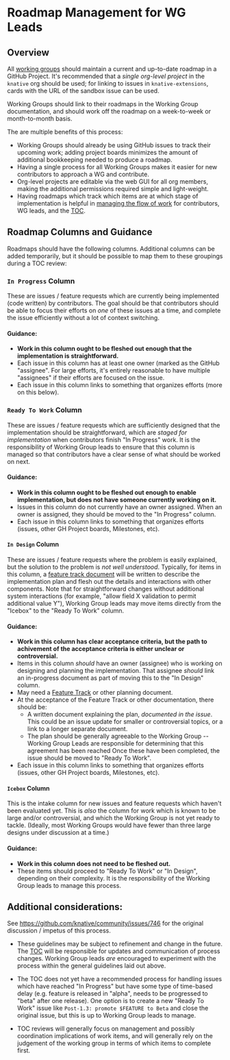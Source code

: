 # Roadmap Management for WG Leads

## Overview

All [working groups](../working-groups/WORKING-GROUPS.md) should maintain a current and up-to-date roadmap in a GitHub Project. It's recommended that a _single org-level project_ in the `knative` org should be used; for linking to issues in `knative-extensions`, cards with the URL of the sandbox issue can be used.

Working Groups should link to their roadmaps in the Working Group documentation, and should work off the roadmap on a week-to-week or month-to-month basis.

The are multiple benefits of this process:

* Working Groups should already be using GitHub issues to track their upcoming work; adding project boards minimizes the amount of additional bookkeeping needed to produce a roadmap.
* Having a single process for all Working Groups makes it easier for new contributors to approach a WG and contribute.
* Org-level projects are editable via the web GUI for all org members, making the additional permissions required simple and light-weight.
* Having roadmaps which track which items are at which stage of implementation is helpful in [managing the flow of work](https://en.wikipedia.org/wiki/Kanban) for contributors, WG leads, and the [TOC](../TECHNICAL-OVERSIGHT-COMMITTE.md).

## Roadmap Columns and Guidance

Roadmaps should have the following columns. Additional columns can be added temporarily, but it should be possible to map them to these groupings during a TOC review:

### `In Progress` Column
These are issues / feature requests which are currently being implemented (code written) by contributors. The goal should be that contributors should be able to focus their efforts on _one_ of these issues at a time, and complete the issue efficiently without a lot of context switching.

#### Guidance:
- **Work in this column ought to be fleshed out enough that the implementation is straightforward.**
- Each issue in this column has at least one owner (marked as the GitHub "assignee". For large efforts, it's entirely reasonable to have multiple "assignees" if their efforts are focused on the issue.
- Each issue in this column links to something that organizes efforts (more on this below).

### `Ready To Work` Column
These are issues / feature requests which are sufficiently designed that the implementation should be straightforward, which are _staged for implementation_ when contributors finish "In Progress" work. It is the responsibility of Working Group leads to ensure that this column is managed so that contributors have a clear sense of what should be worked on next.

#### Guidance:
- **Work in this column ought to be fleshed out enough to enable implementation, but does not have someone currently working on it.**
- Issues in this column do not currently have an owner assigned. When an owner is assigned, they should be moved to the "In Progress" column.
- Each issue in this column links to something that organizes efforts (issues, other GH Project boards, Milestones, etc).


#### `In Design` Column
These are issues / feature requests where the problem is easily explained, but the solution to the problem is *not well understood*. Typically, for items in this column, a [feature track document](FEATURE-TRACKS.md) will be written to describe the implementation plan and flesh out the details and interactions with other components. Note that for straightforward changes without additional system interactions (for example, "allow field X validation to permit additional value Y"), Working Group leads may move items directly from the "Icebox" to the "Ready To Work" column.

#### Guidance:
- **Work in this column has clear acceptance criteria, but the path to achivement of the acceptance criteria is either unclear or controversial.**
- Items in this column _should_ have an owner (assignee) who is working on designing and planning the implementation. That assignee _should_ link an in-progress document as part of moving this to the "In Design" column.
- May need a [Feature Track](FEATURE-TRACKS.md) or other planning document.
- At the acceptance of the Feature Track or other documentation, there should be:
  * A written document explaining the plan, _documented in the issue_. This could be an issue update for smaller or controversial topics, or a link to a longer separate document.
  * The plan should be generally agreeable to the Working Group -- Working Group Leads are responsible for determining that this agreement has been reached
  Once these have been completed, the issue should be moved to "Ready To Work".
- Each issue in this column links to something that organizes efforts (issues, other GH Project boards, Milestones, etc).

#### `Icebox` Column
This is the intake column for new issues and feature requests which haven't been evaluated yet. This is _also_ the column for work which is known to be large and/or controversial, and which the Working Group is not yet ready to tackle. (Ideally, most Working Groups would have fewer than three large designs under discussion at a time.)

#### Guidance:
- **Work in this column does not need to be fleshed out.**
- These items should proceed to "Ready To Work" or "In Design", depending on their complexity. It is the responsibility of the Working Group leads to manage this process.

## Additional considerations:

See https://github.com/knative/community/issues/746 for the original discussion / impetus of this process.

* These guidelines may be subject to refinement and change in the future. The [TOC](../TECH-OVERSIGHT-COMMITTEE.md) will be responsible for updates and communication of process changes. Working Group leads _are_ encouraged to experiment with the process within the general guidelines laid out above.

* The TOC does not yet have a recommended process for handling issues which have reached "In Progress" but have some type of time-based delay (e.g. feature is released in "alpha", needs to be progressed to "beta" after one release). One option is to create a new "Ready To Work" issue like `Post-1.3: promote $FEATURE to Beta` and close the original issue, but this is up to Working Group leads to manage.

* TOC reviews will generally focus on management and possibly coordination implications of work items, and will generally rely on the judgement of the working group in terms of which items to complete first.
